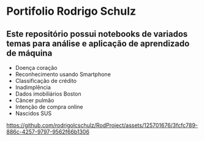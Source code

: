 # Portifolio Rodrigo Schulz
## Este repositório possui notebooks de variados temas para análise e aplicação de aprendizado de máquina
- Doença coração
- Reconhecimento usando Smartphone
- Classificação de crédito
- Inadimplência
- Dados imobiliários Boston
- Câncer pulmão
- Intenção de compra online
- Nascidos SUS


https://github.com/rodrigolcschulz/RodProject/assets/125701676/3fcfc789-886c-4257-9797-9562f66b1306

